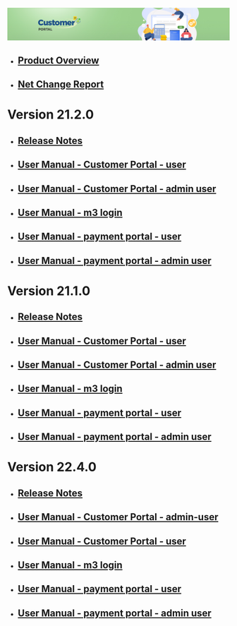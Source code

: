 ![LeanSwift Customer Portal](/Customerportal/src/images/customer-portal/front-end-user/CP_banner.jpg)

- ## [Product Overview](customer-portal/21.1.0/overview-customer-portal.md)

- ## [Net Change Report](net-change-report.md)


# Version 21.2.0

- ## [Release Notes](customer-portal/21.2.0/release-notes-customer-portal.md)

- ## [User Manual - Customer Portal - user](customer-portal/21.2.0/usermanual-customerportal-user.md)

- ## [User Manual - Customer Portal - admin user](customer-portal/21.2.0/usermanual-customerportal-admin-user.md)

- ## [User Manual - m3 login](add-ons/m3-login/usermanual-m3-login.md)

- ## [User Manual - payment portal - user](add-ons/payment-portal/usermanual-paymentportal-user.md)

- ## [User Manual - payment portal - admin user](add-ons/payment-portal/usermanual-paymentportal-admin-user.md)



# Version 21.1.0

- ## [Release Notes](customer-portal/21.1.0/release-notes-customer-portal.md)

- ## [User Manual - Customer Portal - user](customer-portal/21.1.0/usermanual-customerportal-user.md)

- ## [User Manual - Customer Portal - admin user](customer-portal/21.1.0/usermanual-customerportal-admin-user.md)

- ## [User Manual - m3 login](add-ons/m3-login/usermanual-m3-login.md)

- ## [User Manual - payment portal - user](add-ons/payment-portal/usermanual-paymentportal-user.md)

- ## [User Manual - payment portal - admin user](add-ons/payment-portal/usermanual-paymentportal-admin-user.md)

# Version 22.4.0 

- ## [Release Notes](customer-portal/22.4.0/release-notes-customer-portal.md)

- ## [User Manual - Customer Portal - admin-user](customer-portal/22.4.0/usermanual-customerportal-admin-user.md)

- ## [User Manual - Customer Portal - user](customer-portal/22.4.0/usermanual-customerportal-user.md)

- ## [User Manual - m3 login](add-ons/m3-login/usermanual-m3-login-22.4.0.md)

- ## [User Manual - payment portal - user](add-ons/payment-portal/usermanual-paymentportal-22.4.0-user.md)

- ## [User Manual -  payment portal - admin user](add-ons/payment-portal/usermanual-paymentportal-22.4.0-admin-user.md)

